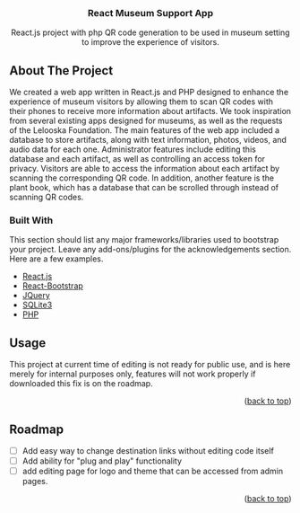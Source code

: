 
<!-- PROJECT LOGO -->
<br />
<div align="center">

  <h3 align="center">React Museum Support App</h3>

  <p align="center">
    React.js project with php QR code generation to be used in museum setting to improve the experience of visitors.
</div>







<!-- ABOUT THE PROJECT -->
## About The Project

We created a web app written in React.js and PHP designed to enhance the experience of museum visitors by allowing them to scan QR codes with their phones to receive more information about artifacts. We took inspiration from several existing apps designed for museums, as well as the requests of the Lelooska Foundation. The main features of the web app included a database to store artifacts, along with text information, photos, videos, and audio data for each one. Administrator features include editing this database and each artifact, as well as controlling an access token for privacy. Visitors are able to access the information about each artifact by scanning the corresponding QR code. In addition, another feature is the plant book, which has a database that can be scrolled through instead of scanning QR codes. 	





### Built With

This section should list any major frameworks/libraries used to bootstrap your project. Leave any add-ons/plugins for the acknowledgements section. Here are a few examples.

* [React.js](https://reactjs.org/)
* [React-Bootstrap](https://react-bootstrap.github.io/)
* [JQuery](https://jquery.com)
* [SQLite3](https://www.sqlite.org/index.html)
* [PHP](https://www.php.net/)






<!-- USAGE EXAMPLES -->
## Usage

This project at current time of editing is not ready for public use, and is here merely for internal purposes only, features will not work properly if downloaded this fix is on the roadmap.

<p align="right">(<a href="#top">back to top</a>)</p>



<!-- ROADMAP -->
## Roadmap

- [ ] Add easy way to change destination links without editing code itself
- [ ] Add ability for "plug and play" functionality
- [ ] add editing page for logo and theme that can be accessed from admin pages.

<p align="right">(<a href="#top">back to top</a>)</p>

